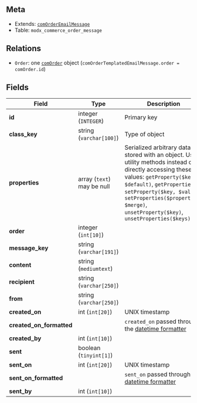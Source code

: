 ## Meta

- Extends: [`comOrderEmailMessage`](comOrderEmailMessage)
- Table: `modx_commerce_order_message`

## Relations

- `Order`: one [`comOrder`](comOrder) object (`comOrderTemplatedEmailMessage.order = comOrder.id`)

## Fields


| Field | Type | Description |
| ----- | ---- | ----------- |
| **id** | integer (`INTEGER`) | Primary key |
| **class_key** | string (`varchar[100]`) | Type of object |
| **properties** | array (`text`)<br>may be null | Serialized arbitrary data stored with an object. Use utility methods instead of directly accessing these values: `getProperty($key, $default)`, `getProperties()`, `setProperty($key, $value)`, `setProperties($properties, $merge)`, `unsetProperty($key)`, `unsetProperties($keys)` |
| **order** | integer (`int[10]`) |  |
| **message_key** | string (`varchar[191]`) |  |
| **content** | string (`mediumtext`) |  |
| **recipient** | string (`varchar[250]`) |  |
| **from** | string (`varchar[250]`) |  |
| **created_on** | int (`int[20]`) | UNIX timestamp |
| **created_on_formatted** |  | `created_on` passed through the [datetime formatter](../Formatters/datetime) |
| **created_by** | int (`int[10]`) |  |
| **sent** | boolean (`tinyint[1]`) |  |
| **sent_on** | int (`int[20]`) | UNIX timestamp |
| **sent_on_formatted** |  | `sent_on` passed through the [datetime formatter](../Formatters/datetime) |
| **sent_by** | int (`int[10]`) |  |
